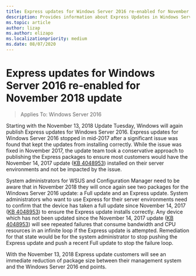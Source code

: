 ```yaml
---
title: Express updates for Windows Server 2016 re-enabled for November 2018 update
description: Provides information about Express Updates in Windows Server 2016
ms.topic: article
author: lizap
ms.author: elizapo
ms.localizationpriority: medium
ms.date: 08/07/2020
---
```


# Express updates for Windows Server 2016 re-enabled for November 2018 update

> Applies To: Windows Server 2016

Starting with the November 13, 2018 Update Tuesday, Windows will again publish Express updates for Windows Server 2016. Express updates for Windows Server 2016 stopped in mid-2017 after a significant issue was found that kept the updates from installing correctly. While the issue was fixed in November 2017, the update team took a conservative approach to publishing the Express packages to ensure most customers would have the November 14, 2017 update ([KB 4048953](https://support.microsoft.com/help/4048953/windows-10-update-kb4048953)) installed on their server environments and not be impacted by the issue.

System administrators for WSUS and Configuration Manager need to be aware that in November 2018 they will once again see two packages for the Windows Server 2016 update: a Full update and an Express update. System administrators who want to use Express for their server environments need to confirm that the device has taken a full update since November 14, 2017 ([KB 4048953](https://support.microsoft.com/help/4048953/windows-10-update-kb4048953)) to ensure the Express update installs correctly. Any device which has not been updated since the November 14, 2017 update ([KB 4048953](https://support.microsoft.com/help/4048953/windows-10-update-kb4048953)) will see repeated failures that consume bandwidth and CPU resources in an infinite loop if the Express update is attempted.  Remediation for that state would be for the system administrator to stop pushing the Express update and push a recent Full update to stop the failure loop.

With the November 13, 2018 Express update customers will see an immediate reduction of package size between their management system and the Windows Server 2016 end points.